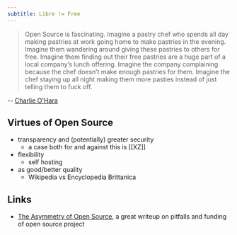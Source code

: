 ```yaml
---
subtitle: Libre != Free
---
```

> Open Source is fascinating. Imagine a pastry chef who spends all day making pastries at work going home to make pastries in the evening. Imagine them wandering around giving these pastries to others for free. Imagine them finding out their free pastries are a huge part of a local company’s lunch offering. Imagine the company complaining because the chef doesn’t make enough pastries for them. Imagine the chef staying up all night making them more pasties instead of just telling them to fuck off.

-- [Charlie O'Hara](https://indieweb.social/@whalecoiner/112187118824467745)
## Virtues of Open Source

- transparency and (potentially) greater security
	- a case both for and against this is [[XZ]]
- flexibility
	- self hosting
- as good/better quality
	- Wikipedia vs Encyclopedia Brittanica

## Links

- [The Asymmetry of Open Source](https://matt.life/writing/the-asymmetry-of-open-source), a great writeup on pitfalls and funding of open source project